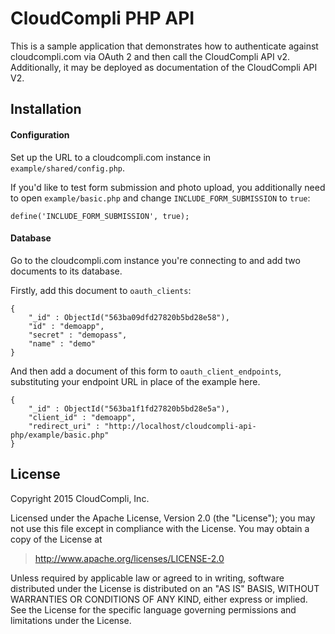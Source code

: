 # CloudCompli PHP API

This is a sample application that demonstrates how to authenticate against cloudcompli.com via OAuth 2 and then call the CloudCompli API v2. Additionally, it may be deployed as documentation of the CloudCompli API V2.

## Installation

#### Configuration

Set up the URL to a cloudcompli.com instance in `example/shared/config.php`.

If you'd like to test form submission and photo upload, you additionally need to open `example/basic.php` and change `INCLUDE_FORM_SUBMISSION` to `true`:

```
define('INCLUDE_FORM_SUBMISSION', true);
```

#### Database

Go to the cloudcompli.com instance you're connecting to and add two documents to its database.

Firstly, add this document to `oauth_clients`:

```
{
    "_id" : ObjectId("563ba09dfd27820b5bd28e58"),
    "id" : "demoapp",
    "secret" : "demopass",
    "name" : "demo"
}
```

And then add a document of this form to `oauth_client_endpoints`, substituting your endpoint URL in place of the example here.

```
{
    "_id" : ObjectId("563ba1f1fd27820b5bd28e5a"),
    "client_id" : "demoapp",
    "redirect_uri" : "http://localhost/cloudcompli-api-php/example/basic.php"
}
```

## License

Copyright 2015 CloudCompli, Inc.

Licensed under the Apache License, Version 2.0 (the "License"); you may not use this file except in compliance with the License. You may obtain a copy of the License at

> http://www.apache.org/licenses/LICENSE-2.0

Unless required by applicable law or agreed to in writing, software distributed under the License is distributed on an "AS IS" BASIS, WITHOUT WARRANTIES OR CONDITIONS OF ANY KIND, either express or implied. See the License for the specific language governing permissions and limitations under the License.
